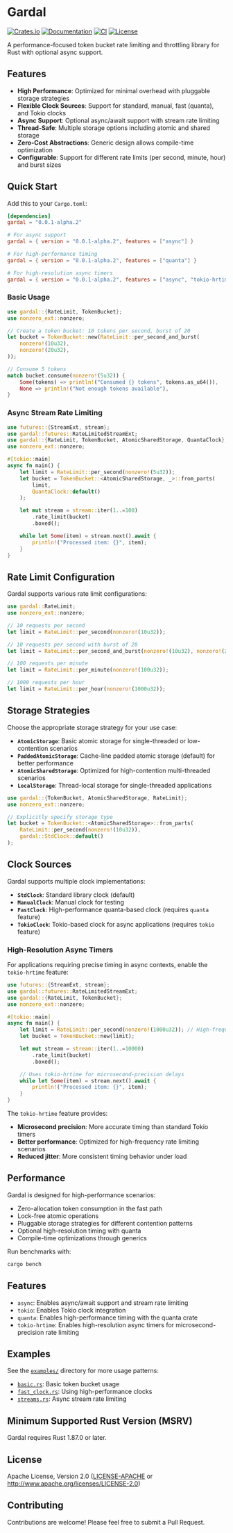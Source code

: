 # Gardal

[![Crates.io](https://img.shields.io/crates/v/gardal.svg)](https://crates.io/crates/gardal)
[![Documentation](https://docs.rs/gardal/badge.svg)](https://docs.rs/gardal)
[![CI](https://github.com/AhmedSoliman/gardal/workflows/CI/badge.svg)](https://github.com/AhmedSoliman/gardal/actions)
[![License](https://img.shields.io/badge/license-Apache%202.0%20OR%20MIT-blue.svg)](LICENSE)

A performance-focused token bucket rate limiting and throttling library for Rust with optional async support.

## Features

- **High Performance**: Optimized for minimal overhead with pluggable storage strategies
- **Flexible Clock Sources**: Support for standard, manual, fast (quanta), and Tokio clocks
- **Async Support**: Optional async/await support with stream rate limiting
- **Thread-Safe**: Multiple storage options including atomic and shared storage
- **Zero-Cost Abstractions**: Generic design allows compile-time optimization
- **Configurable**: Support for different rate limits (per second, minute, hour) and burst sizes

## Quick Start

Add this to your `Cargo.toml`:

```toml
[dependencies]
gardal = "0.0.1-alpha.2"

# For async support
gardal = { version = "0.0.1-alpha.2", features = ["async"] }

# For high-performance timing
gardal = { version = "0.0.1-alpha.2", features = ["quanta"] }

# For high-resolution async timers
gardal = { version = "0.0.1-alpha.2", features = ["async", "tokio-hrtime"] }
```

### Basic Usage

```rust
use gardal::{RateLimit, TokenBucket};
use nonzero_ext::nonzero;

// Create a token bucket: 10 tokens per second, burst of 20
let bucket = TokenBucket::new(RateLimit::per_second_and_burst(
    nonzero!(10u32),
    nonzero!(20u32),
));

// Consume 5 tokens
match bucket.consume(nonzero!(5u32)) {
    Some(tokens) => println!("Consumed {} tokens", tokens.as_u64()),
    None => println!("Not enough tokens available"),
}
```

### Async Stream Rate Limiting

```rust
use futures::{StreamExt, stream};
use gardal::futures::RateLimitedStreamExt;
use gardal::{RateLimit, TokenBucket, AtomicSharedStorage, QuantaClock};
use nonzero_ext::nonzero;

#[tokio::main]
async fn main() {
    let limit = RateLimit::per_second(nonzero!(5u32));
    let bucket = TokenBucket::<AtomicSharedStorage, _>::from_parts(
        limit, 
        QuantaClock::default()
    );

    let mut stream = stream::iter(1..=100)
        .rate_limit(bucket)
        .boxed();

    while let Some(item) = stream.next().await {
        println!("Processed item: {}", item);
    }
}
```

## Rate Limit Configuration

Gardal supports various rate limit configurations:

```rust
use gardal::RateLimit;
use nonzero_ext::nonzero;

// 10 requests per second
let limit = RateLimit::per_second(nonzero!(10u32));

// 10 requests per second with burst of 20
let limit = RateLimit::per_second_and_burst(nonzero!(10u32), nonzero!(20u32));

// 100 requests per minute
let limit = RateLimit::per_minute(nonzero!(100u32));

// 1000 requests per hour
let limit = RateLimit::per_hour(nonzero!(1000u32));
```

## Storage Strategies

Choose the appropriate storage strategy for your use case:

- **`AtomicStorage`**: Basic atomic storage for single-threaded or low-contention scenarios
- **`PaddedAtomicStorage`**: Cache-line padded atomic storage (default) for better performance
- **`AtomicSharedStorage`**: Optimized for high-contention multi-threaded scenarios
- **`LocalStorage`**: Thread-local storage for single-threaded applications

```rust
use gardal::{TokenBucket, AtomicSharedStorage, RateLimit};
use nonzero_ext::nonzero;

// Explicitly specify storage type
let bucket = TokenBucket::<AtomicSharedStorage>::from_parts(
    RateLimit::per_second(nonzero!(10u32)),
    gardal::StdClock::default()
);
```

## Clock Sources

Gardal supports multiple clock implementations:

- **`StdClock`**: Standard library clock (default)
- **`ManualClock`**: Manual clock for testing
- **`FastClock`**: High-performance quanta-based clock (requires `quanta` feature)
- **`TokioClock`**: Tokio-based clock for async applications (requires `tokio` feature)

### High-Resolution Async Timers

For applications requiring precise timing in async contexts, enable the `tokio-hrtime` feature:

```rust
use futures::{StreamExt, stream};
use gardal::futures::RateLimitedStreamExt;
use gardal::{RateLimit, TokenBucket};
use nonzero_ext::nonzero;

#[tokio::main]
async fn main() {
    let limit = RateLimit::per_second(nonzero!(1000u32)); // High-frequency rate limiting
    let bucket = TokenBucket::new(limit);

    let mut stream = stream::iter(1..=10000)
        .rate_limit(bucket)
        .boxed();

    // Uses tokio-hrtime for microsecond-precision delays
    while let Some(item) = stream.next().await {
        println!("Processed item: {}", item);
    }
}
```

The `tokio-hrtime` feature provides:
- **Microsecond precision**: More accurate timing than standard Tokio timers
- **Better performance**: Optimized for high-frequency rate limiting scenarios
- **Reduced jitter**: More consistent timing behavior under load

## Performance

Gardal is designed for high-performance scenarios:

- Zero-allocation token consumption in the fast path
- Lock-free atomic operations
- Pluggable storage strategies for different contention patterns
- Optional high-resolution timing with quanta
- Compile-time optimizations through generics

Run benchmarks with:

```bash
cargo bench
```

## Features

- `async`: Enables async/await support and stream rate limiting
- `tokio`: Enables Tokio clock integration
- `quanta`: Enables high-performance timing with the quanta crate
- `tokio-hrtime`: Enables high-resolution async timers for microsecond-precision rate limiting

## Examples

See the [`examples/`](examples/) directory for more usage patterns:

- [`basic.rs`](examples/basic.rs): Basic token bucket usage
- [`fast_clock.rs`](examples/fast_clock.rs): Using high-performance clocks
- [`streams.rs`](examples/streams.rs): Async stream rate limiting

## Minimum Supported Rust Version (MSRV)

Gardal requires Rust 1.87.0 or later.

## License

Apache License, Version 2.0 ([LICENSE-APACHE](LICENSE) or http://www.apache.org/licenses/LICENSE-2.0)

## Contributing

Contributions are welcome! Please feel free to submit a Pull Request.
